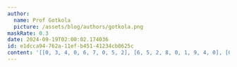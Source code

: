 ```yaml
---
author:
  name: Prof Gotkola
  picture: /assets/blog/authors/gotkola.png
maskRate: 0.3
date: 2024-09-19T02:00:02.174036
id: e1dcca94-762a-11ef-b451-41234cb8625c
content: '[[0, 3, 4, 0, 6, 7, 0, 5, 2], [6, 5, 2, 8, 0, 1, 9, 4, 0], [0, 9, 0, 0, 2, 5, 6, 3, 8], [2, 0, 0, 6, 5, 9, 7, 8, 1], [0, 8, 0, 2, 7, 4, 0, 9, 3], [0, 7, 9, 1, 0, 3, 2, 6, 4], [9, 2, 5, 0, 4, 0, 3, 1, 0], [3, 6, 8, 0, 1, 0, 4, 0, 9], [0, 1, 7, 0, 9, 0, 8, 2, 5]]'
---
```

